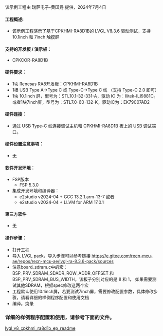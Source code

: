 该示例工程由 瑞萨电子-黄国爵 提供，2024年7月4日

#### 工程概述:
* 该示例工程演示了基于CPKHMI-RA8D1B的 LVGL V8.3.6 驱动测试，支持 10.1inch 和 7inch 触摸屏

#### 支持的开发板 / 演示板：
* CPKCOR-RA8D1B

#### 硬件要求：
* 1块 Renesas RA8开发板：CPKHMI-RA8D1B
* 1根 USB Type A->Type C 或 Type-C->Type C 线 （支持 Type-C 2.0 即可）
* 1块 10.1inch 屏，型号为：STL10.1-32-331-A，驱动 IC 为：Ilitek-ILI9881C。或者1块7inch屏，型号为：STL7.0-60-132-K，驱动IC为：EK79007AD2

#### 硬件连接：
* 通过 USB Type-C 线连接调试主机和 CPKHMI-RA8D1B 板上的 USB 调试端口。

#### 硬件设置注意事项：
* 无

#### 软件开发环境：
* FSP版本
  * FSP 5.3.0
* 集成开发环境和编译器：
  * e2studio v2024-04 + GCC 13.2.1.arm-13-7 或者
  * e2studio v2024-04 + LLVM for ARM 17.0.1

#### 第三方软件
* 无

#### 操作步骤：
* 打开工程
* 导入 LVGL pack，导入步骤可以参考链接 https://e.gitee.com/recn-mcu-ae/repos/recn-mcu-ae/lvgl-ra-8.3.6-pack/sources 
* 注意board_sdram.c中的宏：BSP_PRV_SDRAM_SDADR_ROW_ADDR_OFFSET 和 BSP_PRV_SDRAM_BUS_WIDTH，该板子分别对应的是 8 和 1，
  如果需要测试其他SDRAM，根据spec修改这两个宏
* 工程默认使用10.1inch屏，若要测试7inch屏，需要修改配置参数，具体修改步骤，请看详细的样例程序配置和使用文档
* 编译，烧录


### 详细的样例程序配置和使用，请参考下面的文件。
[lvgl_v8_cpkhmi_ra8d1b_ep_readme](lvgl_v8_cpkhmi_ra8d1b_ep_readme.md)

